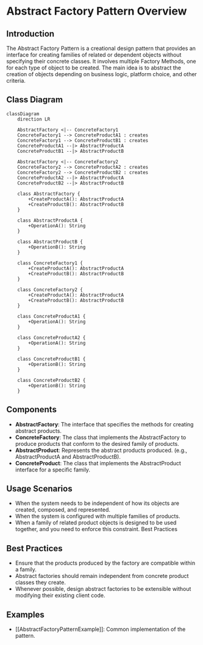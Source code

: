 # Abstract Factory Pattern Overview

## Introduction

The Abstract Factory Pattern is a creational design pattern that provides an interface for creating families of related or dependent objects without specifying their concrete classes. It involves multiple Factory Methods, one for each type of object to be created. The main idea is to abstract the creation of objects depending on business logic, platform choice, and other criteria.

## Class Diagram

```mermaid
classDiagram
    direction LR

    AbstractFactory <|-- ConcreteFactory1
    ConcreteFactory1 --> ConcreteProductA1 : creates
    ConcreteFactory1 --> ConcreteProductB1 : creates
    ConcreteProductA1 --|> AbstractProductA
    ConcreteProductB1 --|> AbstractProductB

    AbstractFactory <|-- ConcreteFactory2
    ConcreteFactory2 --> ConcreteProductA2 : creates
    ConcreteFactory2 --> ConcreteProductB2 : creates
    ConcreteProductA2 --|> AbstractProductA
    ConcreteProductB2 --|> AbstractProductB

    class AbstractFactory {
        +CreateProductA(): AbstractProductA
        +CreateProductB(): AbstractProductB
    }

    class AbstractProductA {
        +OperationA(): String
    }

    class AbstractProductB {
        +OperationB(): String
    }

    class ConcreteFactory1 {
        +CreateProductA(): AbstractProductA
        +CreateProductB(): AbstractProductB
    }

    class ConcreteFactory2 {
        +CreateProductA(): AbstractProductA
        +CreateProductB(): AbstractProductB
    }

    class ConcreteProductA1 {
        +OperationA(): String
    }

    class ConcreteProductA2 {
        +OperationA(): String
    }

    class ConcreteProductB1 {
        +OperationB(): String
    }

    class ConcreteProductB2 {
        +OperationB(): String
    }
```

## Components

* **AbstractFactory**: The interface that specifies the methods for creating abstract products.
* **ConcreteFactory**: The class that implements the AbstractFactory to produce products that conform to the desired family of products.
* **AbstractProduct**: Represents the abstract products produced. (e.g., AbstractProductA and AbstractProductB).
* **ConcreteProduct**: The class that implements the AbstractProduct interface for a specific family.


## Usage Scenarios

* When the system needs to be independent of how its objects are created, composed, and represented.
* When the system is configured with multiple families of products.
* When a family of related product objects is designed to be used together, and you need to enforce this constraint.
Best Practices

## Best Practices

* Ensure that the products produced by the factory are compatible within a family.
* Abstract factories should remain independent from concrete product classes they create.
* Whenever possible, design abstract factories to be extensible without modifying their existing client code.

## Examples

* [[AbstractFactoryPatternExample]]:
Common implementation of the pattern.
